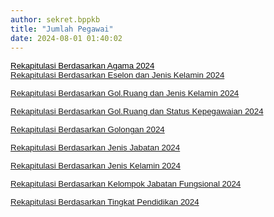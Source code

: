 ```yaml
---
author: sekret.bppkb
title: "Jumlah Pegawai"
date: 2024-08-01 01:40:02
---
```


<p style="margin: 0cm; font-variant-ligatures: normal; font-variant-caps: normal; orphans: 2; text-align: start; widows: 2; -webkit-text-stroke-width: 0px; text-decoration-thickness: initial; text-decoration-style: initial; text-decoration-color: initial; word-spacing: 0px;"><span style="font-size: 10pt; font-family: arial, helvetica, sans-serif;"><a href="https://drive.google.com/file/d/1f-WKWV-53YyW7Z7h_zKveFkV3cDDDjfd/preview"><span style="color: black;"><span style="vertical-align: inherit;"><span style="vertical-align: inherit;">Rekapitulasi Berdasarkan Agama 2024</span></span></span></a></span><span style="font-size: 10pt; font-family: arial, helvetica, sans-serif;"></span></p>

<p style="margin: 0cm; font-variant-ligatures: normal; font-variant-caps: normal; orphans: 2; text-align: start; widows: 2; -webkit-text-stroke-width: 0px; text-decoration-thickness: initial; text-decoration-style: initial; text-decoration-color: initial; word-spacing: 0px;"><span style="font-size: 10pt; font-family: arial, helvetica, sans-serif;"></span></p>

<p style="margin: 0cm; font-variant-ligatures: normal; font-variant-caps: normal; orphans: 2; text-align: start; widows: 2; -webkit-text-stroke-width: 0px; text-decoration-thickness: initial; text-decoration-style: initial; text-decoration-color: initial; word-spacing: 0px;"><span style="font-family: arial, helvetica, sans-serif; color: black; font-size: 10pt;"><a href="https://drive.google.com/file/d/1gta5XxIkgUmXo0uj1GISC7ZTVVdmCbos/preview"><span style="vertical-align: inherit;"><span style="vertical-align: inherit;">Rekapitulasi Berdasarkan Eselon dan Jenis Kelamin 2024</span></span></a></span></p>

<p><span style="font-size: 10pt; font-family: arial, helvetica, sans-serif;"> </span></p>

<p style="margin: 0cm; font-variant-ligatures: normal; font-variant-caps: normal; orphans: 2; text-align: start; widows: 2; -webkit-text-stroke-width: 0px; text-decoration-thickness: initial; text-decoration-style: initial; text-decoration-color: initial; word-spacing: 0px;"><span style="font-family: arial, helvetica, sans-serif; color: black; font-size: 10pt;"><a href="https://drive.google.com/file/d/1n-2qKPeOclFbgaDpmXQFZKfCTBv-u516/preview"><span style="vertical-align: inherit;"><span style="vertical-align: inherit;">Rekapitulasi Berdasarkan Gol.Ruang dan Jenis Kelamin 2024</span></span></a></span></p>

<p><span style="font-size: 10pt; font-family: arial, helvetica, sans-serif;"> </span></p>

<p style="margin: 0cm; font-variant-ligatures: normal; font-variant-caps: normal; orphans: 2; text-align: start; widows: 2; -webkit-text-stroke-width: 0px; text-decoration-thickness: initial; text-decoration-style: initial; text-decoration-color: initial; word-spacing: 0px;"><span style="font-family: arial, helvetica, sans-serif; color: black; font-size: 10pt;"><a href="https://drive.google.com/file/d/1_nV2ZRGzY9SgYK05eTJYlmosya4X_yI4/preview"><span style="vertical-align: inherit;"><span style="vertical-align: inherit;">Rekapitulasi Berdasarkan Gol.Ruang dan Status Kepegawaian 2024</span></span></a></span></p>

<p><span style="font-size: 10pt; font-family: arial, helvetica, sans-serif;"> </span></p>

<p style="margin: 0cm; font-variant-ligatures: normal; font-variant-caps: normal; orphans: 2; text-align: start; widows: 2; -webkit-text-stroke-width: 0px; text-decoration-thickness: initial; text-decoration-style: initial; text-decoration-color: initial; word-spacing: 0px;"><span style="font-family: arial, helvetica, sans-serif; color: black; font-size: 10pt;"><a href="https://drive.google.com/file/d/1MZpE7OSvNzxBKbOAVPgcO6ED9XJKFJPE/preview"><span style="vertical-align: inherit;"><span style="vertical-align: inherit;">Rekapitulasi Berdasarkan Golongan 2024</span></span></a></span></p>

<p><span style="font-size: 10pt; font-family: arial, helvetica, sans-serif;"> </span></p>

<p style="margin: 0cm; font-variant-ligatures: normal; font-variant-caps: normal; orphans: 2; text-align: start; widows: 2; -webkit-text-stroke-width: 0px; text-decoration-thickness: initial; text-decoration-style: initial; text-decoration-color: initial; word-spacing: 0px;"><span style="font-family: arial, helvetica, sans-serif; color: black; font-size: 10pt;"><a href="https://drive.google.com/file/d/1veJmu_FYLGwTIUXwBdVaY1FvVMFKfKY2/preview"><span style="vertical-align: inherit;"><span style="vertical-align: inherit;">Rekapitulasi Berdasarkan Jenis Jabatan 2024</span></span></a></span></p>

<p><span style="font-size: 10pt; font-family: arial, helvetica, sans-serif;"> </span></p>

<p style="margin: 0cm; font-variant-ligatures: normal; font-variant-caps: normal; orphans: 2; text-align: start; widows: 2; -webkit-text-stroke-width: 0px; text-decoration-thickness: initial; text-decoration-style: initial; text-decoration-color: initial; word-spacing: 0px;"><span style="font-family: arial, helvetica, sans-serif; color: black; font-size: 10pt;"><a href="https://drive.google.com/file/d/1zA6IMVen_BdbgY6A8VGvk5UDdox2JDIb/preview"><span style="vertical-align: inherit;"><span style="vertical-align: inherit;">Rekapitulasi Berdasarkan Jenis Kelamin 2024</span></span></a></span></p>

<p><span style="font-size: 10pt; font-family: arial, helvetica, sans-serif;"> </span></p>

<p style="margin: 0cm; font-variant-ligatures: normal; font-variant-caps: normal; orphans: 2; text-align: start; widows: 2; -webkit-text-stroke-width: 0px; text-decoration-thickness: initial; text-decoration-style: initial; text-decoration-color: initial; word-spacing: 0px;"><span style="font-family: arial, helvetica, sans-serif; color: black; font-size: 10pt;"><a href="https://drive.google.com/file/d/1R-RDnK__Y9M2US3-WdaCnBPR5jpgYZ9A/preview"><span style="vertical-align: inherit;"><span style="vertical-align: inherit;">Rekapitulasi Berdasarkan Kelompok Jabatan Fungsional 2024</span></span></a></span></p>

<p><span style="font-size: 10pt; font-family: arial, helvetica, sans-serif;"> </span></p>

<p style="margin: 0cm; font-variant-ligatures: normal; font-variant-caps: normal; orphans: 2; text-align: start; widows: 2; -webkit-text-stroke-width: 0px; text-decoration-thickness: initial; text-decoration-style: initial; text-decoration-color: initial; word-spacing: 0px;"><span style="font-family: arial, helvetica, sans-serif; color: black; font-size: 10pt;"><a href="https://drive.google.com/file/d/1jzjLx5xu-WTuWr_tGwI-wzWPzUApuh3q/preview"><span style="vertical-align: inherit;"><span style="vertical-align: inherit;">Rekapitulasi Berdasarkan Tingkat Pendidikan 2024</span></span></a></span></p>
